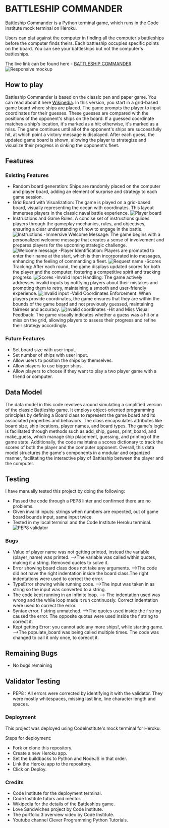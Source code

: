 # BATTLESHIP COMMANDER

Battleship Commander is a Python terminal game, which runs in the Code Institute mock terminal on Heroku.

Users can plat against the computer in finding all the computer's battleships before the computer finds theirs. Each battleship occupies specific points on the board. You can see your battleships but not the computer's battleships.

The live link can be found here - [BATTLESHIP COMMANDER](https://battleships-commander-7b51cdde1b3a.herokuapp.com/)
![Responsive mockup](/images/am-i-responsive.JPG)

## How to play

Battleship Commander is based on the classic pen and paper game. You can read about it here [Wikipedia](https://en.wikipedia.org/wiki/Battleship_(game)). In this version, you start in a grid-based game board where ships are placed. The game prompts the player to input coordinates for their guesses. These guesses are compared with the positions of the opponent's ships on the board. If a guessed coordinate matches a ship's location, it's marked as a hit; otherwise, it's marked as a miss. The game continues until all of the opponent's ships are successfully hit, at which point a victory message is displayed. After each guess, the updated game board is shown, allowing the player to strategize and visualize their progress in sinking the opponent's fleet.

## Features

### Existing Features
 - Random board generation: Ships are randomly placed on the computer and player board, adding an element of surprise and strategy to each game session.
 - Grid Board with Visualization: The game is played on a grid-based board, visually representing the ocean with coordinates. This layout immerses players in the classic naval battle experience.
 ![Player board](/images/player%20board.JPG)
 - Instructions and Game Rules: A concise set of instructions guides players through the gameplay mechanics, rules, and objectives, ensuring a clear understanding of how to engage in the battle.
 ![Instructions](/images/instructions.JPG)
 -Immersive Welcome Message: The game begins with a personalized welcome message that creates a sense of involvement and prepares players for the upcoming strategic challenge.
 ![Welcome message](/images/welcome%20message.JPG)
 -Player Identification: Players are prompted to enter their name at the start, which is then incorporated into messages, enhancing the feeling of commanding a fleet.
 ![Request name](/images/request%20name.JPG)
 -Scores Tracking: After each round, the game displays updated scores for both the player and the computer, fostering a competitive spirit and tracking progress.
 ![Scores](/images/scores.JPG)
 -Invalid Input Handling: The game actively addresses invalid inputs by notifying players about their mistakes and prompting them to retry, maintaining a smooth and user-friendly experience.
 ![Invalid input](/images/invalid%20input.JPG)
 -Valid Coordinates Enforcement: When players provide coordinates, the game ensures that they are within the bounds of the game board and not previously guessed, maintaining fairness and accuracy.
 ![Invalid coordinates](/images/invalid%20input%202.JPG)
 -Hit and Miss Visual Feedback: The game visually indicates whether a guess was a hit or a miss on the grid, allowing players to assess their progress and refine their strategy accordingly.

### Future Features
 - Set board size with user input.
 - Set number of ships with user input.
 - Allow users to position the ships by themselves.
 - Allow players to use bigger ships.
 - Allow players to choose if they want to play a two player game with a friend or computer.

## Data Model

The data model in this code revolves around simulating a simplified version of the classic Battleship game. It employs object-oriented programming principles by defining a Board class to represent the game board and its associated properties and behaviors. The class encapsulates attributes like board size, ship locations, player names, and board types. The game's logic is facilitated through methods such as add_ship, guess, print_board, and make_guess, which manage ship placement, guessing, and printing of the game state. Additionally, the code maintains a scores dictionary to track the scores of both the player and the computer opponent. Overall, this data model structures the game's components in a modular and organized manner, facilitating the interactive play of Battleship between the player and the computer.

## Testing

I have manually tested this project by doing the following:
 - Passed the code through a PEP8 linter and confirmed there are no problems.
 - Given invalid inputs: strings when numbers are expected, out of game board bounds input, same input twice.
 - Tested in my local terminal and the Code Institute Heroku terminal.
![PEP8 validator](/images/PEP8%20validator.JPG)

### Bugs
- Value of player name was not getting printed, instead the variable (player_name) was printed.
-->The variable was called within quotes, making it a string. Removed quotes to solve it.
- Error showing board class does not take any arguments.
-->The code did not have the right indentation inside the board class.The right indentations were used to correct the error.
- TypeError showing while running code.
-->The input was taken in as string so the input was converted to a string.
- The code kept running in an infinite loop.
--> The indentation used was wrong and the while loop made it run continuosly. Correct indentation were used to correct the error.
- Syntax error. f string unmatched.
-->The quotes used inside the f string caused the error. The opposite quotes were used inside the f string to correct it.
- Kept getting Error: you cannot add any more ships!, while starting game.
-->The populate_board was being called multiple times. The code was changed to call it only once, to corecct it.

## Remaining Bugs
- No bugs remaining

## Validator Testing
- PEP8 : All errors were corrected by identifying it with the validator. They were mostly whitespaces, missing last line, line character length and spaces.

### Deployment

This project was deployed using CodeInstitute's mock terminal for Heroku.

Steps for deployment:
- Fork or clone this repository.
- Create a new Heroku app.
- Set the buildbacks to Python and NodeJS in that order.
- Link the Heroku app to the repository.
- Click on Deploy.

### Credits

- Code Institute for the deployment terminal.
- Code Institute tutors and mentor.
- Wikipedia for the details of the Battleships game.
- Love Sandwiches project by Code Institute.
- The portfolio 3 overview video by Code Institute.
- Youtube channel Clever Programming Python Tutorials.
